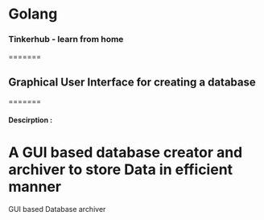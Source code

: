 # Golang
### Tinkerhub - learn from home
=======
## Graphical User Interface for creating a database
=======
#### Descirption :
A GUI based database creator and archiver to store Data in efficient manner
=======

GUI based Database archiver

